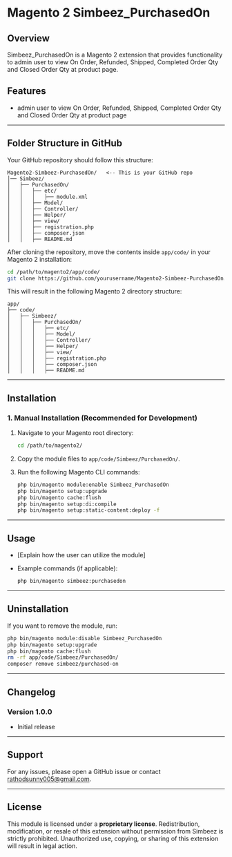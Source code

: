 # Magento 2 Simbeez_PurchasedOn

## Overview
Simbeez_PurchasedOn is a Magento 2 extension that provides functionality to admin user to view On Order, Refunded, Shipped, Completed Order Qty and Closed Order Qty at product page.

## Features
- admin user to view On Order, Refunded, Shipped, Completed Order Qty and Closed Order Qty at product page

---

## Folder Structure in GitHub

Your GitHub repository should follow this structure:

```
Magento2-Simbeez-PurchasedOn/   <-- This is your GitHub repo
│── Simbeez/
│   ├── PurchasedOn/
│   │   ├── etc/
│   │   │   ├── module.xml
│   │   ├── Model/
│   │   ├── Controller/
│   │   ├── Helper/
│   │   ├── view/
│   │   ├── registration.php
│   │   ├── composer.json
│   │   ├── README.md
```

After cloning the repository, move the contents inside `app/code/` in your Magento 2 installation:

```bash
cd /path/to/magento2/app/code/
git clone https://github.com/yourusername/Magento2-Simbeez-PurchasedOn.git Simbeez/PurchasedOn
```

This will result in the following Magento 2 directory structure:

```
app/
├── code/
│   ├── Simbeez/
│   │   ├── PurchasedOn/
│   │   │   ├── etc/
│   │   │   ├── Model/
│   │   │   ├── Controller/
│   │   │   ├── Helper/
│   │   │   ├── view/
│   │   │   ├── registration.php
│   │   │   ├── composer.json
│   │   │   ├── README.md
```

---

## Installation

### 1. Manual Installation (Recommended for Development)

1. Navigate to your Magento root directory:

   ```bash
   cd /path/to/magento2/
   ```

2. Copy the module files to `app/code/Simbeez/PurchasedOn/`.

3. Run the following Magento CLI commands:

   ```bash
   php bin/magento module:enable Simbeez_PurchasedOn
   php bin/magento setup:upgrade
   php bin/magento cache:flush
   php bin/magento setup:di:compile
   php bin/magento setup:static-content:deploy -f
   ```
---

## Usage
- [Explain how the user can utilize the module]
- Example commands (if applicable):

  ```bash
  php bin/magento simbeez:purchasedon
  ```

---

## Uninstallation

If you want to remove the module, run:

```bash
php bin/magento module:disable Simbeez_PurchasedOn
php bin/magento setup:upgrade
php bin/magento cache:flush
rm -rf app/code/Simbeez/PurchasedOn/
composer remove simbeez/purchased-on
```

---

## Changelog
### Version 1.0.0
- Initial release

---

## Support
For any issues, please open a GitHub issue or contact rathodsunny005@gmail.com.

---

## License
This module is licensed under a **proprietary license**. Redistribution, modification, or resale of this extension without permission from Simbeez is strictly prohibited. Unauthorized use, copying, or sharing of this extension will result in legal action.

